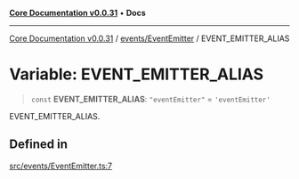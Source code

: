 [**Core Documentation v0.0.31**](../../../README.md) • **Docs**

***

[Core Documentation v0.0.31](../../../modules.md) / [events/EventEmitter](../README.md) / EVENT\_EMITTER\_ALIAS

# Variable: EVENT\_EMITTER\_ALIAS

> `const` **EVENT\_EMITTER\_ALIAS**: `"eventEmitter"` = `'eventEmitter'`

EVENT_EMITTER_ALIAS.

## Defined in

[src/events/EventEmitter.ts:7](https://github.com/stonemjs/core/blob/a25677efd9a5f5a45cc90fda3ed3e87df97e6124/src/events/EventEmitter.ts#L7)

